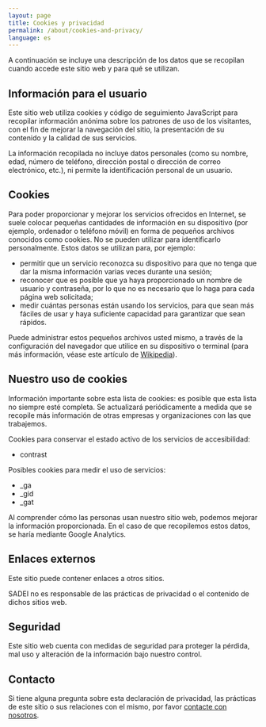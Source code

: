 ```yaml
---
layout: page
title: Cookies y privacidad
permalink: /about/cookies-and-privacy/
language: es
---
```


A continuación se incluye una descripción de los datos que se recopilan cuando accede este sitio web y para qué se utilizan.

## Información para el usuario

Este sitio web utiliza cookies y código de seguimiento JavaScript para recopilar información anónima sobre los patrones de uso de los visitantes, con el fin de mejorar la navegación del sitio, la presentación de su contenido y la calidad de sus servicios.

La información recopilada no incluye datos personales (como su nombre, edad, número de teléfono, dirección postal o dirección de correo electrónico, etc.), ni permite la identificación personal de un usuario.

## Cookies

Para poder proporcionar y mejorar los servicios ofrecidos en Internet, se suele colocar pequeñas cantidades de información en su dispositivo (por ejemplo, ordenador o teléfono móvil) en forma de pequeños archivos conocidos como cookies. No se pueden utilizar para identificarlo personalmente. Estos datos se utilizan para, por ejemplo:

- permitir que un servicio reconozca su dispositivo para que no tenga que dar la misma información varias veces durante una sesión;
- reconocer que es posible que ya haya proporcionado un nombre de usuario y contraseña, por lo que no es necesario que lo haga para cada página web solicitada;
- medir cuántas personas están usando los servicios, para que sean más fáciles de usar y haya suficiente capacidad para garantizar que sean rápidos.

Puede administrar estos pequeños archivos usted mismo, a través de la configuración del navegador que utilice en su dispositivo o terminal (para más información, véase este artículo de [Wikipedia](https://es.wikipedia.org/wiki/Cookie_(inform%C3%A1tica))). 

## Nuestro uso de cookies

Información importante sobre esta lista de cookies: es posible que esta lista no siempre esté completa. Se actualizará periódicamente a medida que se recopile más información de otras empresas y organizaciones con las que trabajemos.

Cookies para conservar el estado activo de los servicios de accesibilidad:

- contrast

Posibles cookies para medir el uso de servicios:

- _ga
- _gid
- _gat

Al comprender cómo las personas usan nuestro sitio web, podemos mejorar la información proporcionada. En el caso de que recopilemos estos datos, se haría mediante Google Analytics.

## Enlaces externos

Este sitio puede contener enlaces a otros sitios.

SADEI no es responsable de las prácticas de privacidad o el contenido de dichos sitios web.

## Seguridad

Este sitio web cuenta con medidas de seguridad para proteger la pérdida, mal uso y alteración de la información bajo nuestro control.

## Contacto

Si tiene alguna pregunta sobre esta declaración de privacidad, las prácticas de este sitio o sus relaciones con el mismo, por favor [contacte con nosotros](mailto:{{site.email_contacts.functional}}).

